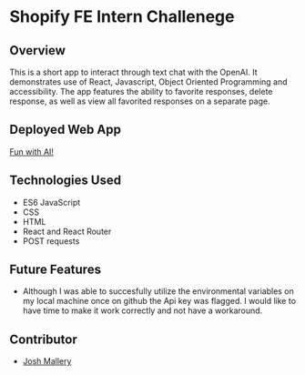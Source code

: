 # Shopify FE Intern Challenege

## Overview

This is a short app to interact through text chat with the OpenAI.  It demonstrates use of React, Javascript, Object Oriented Programming and accessibility. The app features the ability to favorite responses, delete response, as well as view all favorited responses on a separate page.  

## Deployed Web App

[Fun with AI!](https://joshmallery.github.io/shopify-challenge/)

## Technologies Used

- ES6 JavaScript
- CSS
- HTML
- React and React Router
- POST requests

## Future Features

- Although I was able to succesfully utilize the environmental variables on my local machine once on github the Api key was flagged. I would like to have time to make it work correctly and not have a workaround.

## Contributor

- [Josh Mallery](https://github.com/JoshMallery)

